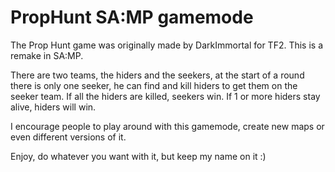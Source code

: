 # PropHunt SA:MP gamemode

The Prop Hunt game was originally made by DarkImmortal for TF2. This is a remake in SA:MP.

There are two teams, the hiders and the seekers, at the start of a round there is only one seeker, he can find and kill hiders to get them on the seeker team. If all the hiders are killed, seekers win. If 1 or more hiders stay alive, hiders will win.

I encourage people to play around with this gamemode, create new maps or even different versions of it.

Enjoy, do whatever you want with it, but keep my name on it :)
